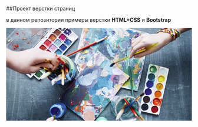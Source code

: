 ##Проект верстки страниц

в данном репозитории примеры верстки **HTML+CSS** и **Bootstrap**

![Альтернативный текст](https://github.com/Ivan-Mozharov/raw-project/blob/master/images/%D0%BA%D0%B0%D1%80%D1%82%D0%B8%D0%BD%D0%BA%D0%B0_2.jpg)

